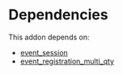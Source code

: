 # Dependencies

This addon depends on:

- [event_session](https://github.com/bringout/oca-mrp)
- [event_registration_multi_qty](https://github.com/bringout/oca-mrp)
